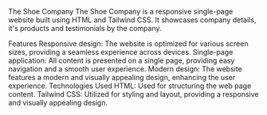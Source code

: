 The Shoe Company
The Shoe Company is a responsive single-page website built using HTML and Tailwind CSS. It showcases company details, it's products and testimonials by the company.

Features
Responsive design: The website is optimized for various screen sizes, providing a seamless experience across devices.
Single-page application: All content is presented on a single page, providing easy navigation and a smooth user experience.
Modern design: The website features a modern and visually appealing design, enhancing the user experience.
Technologies Used
HTML: Used for structuring the web page content.
Tailwind CSS: Utilized for styling and layout, providing a responsive and visually appealing design.
